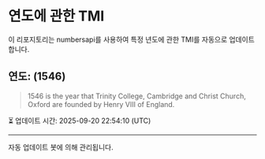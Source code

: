 
# 연도에 관한 TMI

이 리포지토리는 numbersapi를 사용하여 특정 년도에 관한 TMI를 자동으로 업데이트합니다.

## 연도: (1546)
> 1546 is the year that Trinity College, Cambridge and Christ Church, Oxford are founded by Henry VIII of England.

⏳ 업데이트 시간: 2025-09-20 22:54:10 (UTC)

---
자동 업데이트 봇에 의해 관리됩니다.
